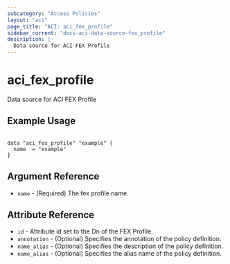 ```yaml
---
subcategory: "Access Policies"
layout: "aci"
page_title: "ACI: aci_fex_profile"
sidebar_current: "docs-aci-data-source-fex_profile"
description: |-
  Data source for ACI FEX Profile
---
```


# aci_fex_profile

Data source for ACI FEX Profile

## Example Usage

```hcl

data "aci_fex_profile" "example" {
  name  = "example"
}

```

## Argument Reference

- `name` - (Required) The fex profile name.

## Attribute Reference

- `id` - Attribute id set to the Dn of the FEX Profile.
- `annotation` - (Optional) Specifies the annotation of the policy definition.
- `name_alias` - (Optional) Specifies the description of the policy definition.
- `name_alias` - (Optional) Specifies the alias name of the policy definition.
